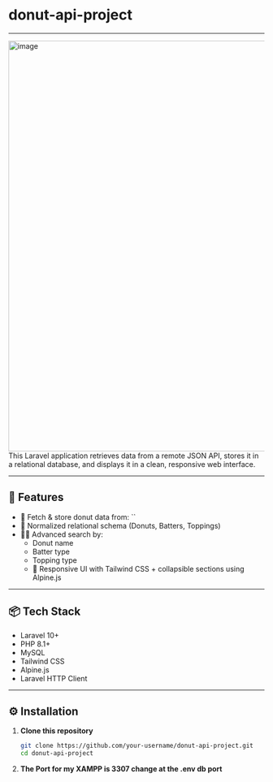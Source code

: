 # donut-api-project
___
<img width="1574" height="809" alt="image" src="https://github.com/user-attachments/assets/89e9a0ff-a745-441e-af9e-4d694c62d0f6" />
This Laravel application retrieves data from a remote JSON API, stores it in a relational database, and displays it in a clean, responsive web interface.

---

## 🚀 Features

- 🔗 Fetch & store donut data from: ``
- 🧁 Normalized relational schema (Donuts, Batters, Toppings)
- 🕵️‍♂️ Advanced search by:
  - Donut name
  - Batter type
  - Topping type
  - 🎨 Responsive UI with Tailwind CSS + collapsible sections using Alpine.js

---

## 📦 Tech Stack

- Laravel 10+
- PHP 8.1+
- MySQL
- Tailwind CSS
- Alpine.js
- Laravel HTTP Client

---

## ⚙️ Installation

1. **Clone this repository**
   ```bash
   git clone https://github.com/your-username/donut-api-project.git
   cd donut-api-project
2. **The Port for my XAMPP is 3307 change at the .env db port**
